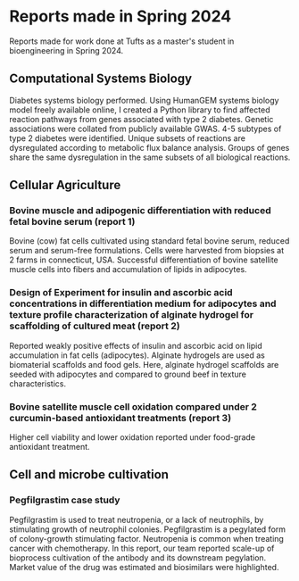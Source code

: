 # Reports made in Spring 2024
Reports made for work done at Tufts as a master's student in bioengineering in Spring 2024.

## Computational Systems Biology
Diabetes systems biology performed. Using HumanGEM systems biology model freely available online, I created a Python library to find affected reaction pathways from genes associated with type 2 diabetes. Genetic associations were collated from publicly available GWAS. 4-5 subtypes of type 2 diabetes were identified. Unique subsets of reactions are dysregulated according to metabolic flux balance analysis. Groups of genes share the same dysregulation in the same subsets of all biological reactions.

## Cellular Agriculture
### Bovine muscle and adipogenic differentiation with reduced fetal bovine serum (report 1)
Bovine (cow) fat cells cultivated using standard fetal bovine serum, reduced serum and serum-free formulations. Cells were harvested from biopsies at 2 farms in connecticut, USA. Successful differentiation of bovine satellite muscle cells into fibers and accumulation of lipids in adipocytes.

### Design of Experiment for insulin and ascorbic acid concentrations in differentiation medium for adipocytes and texture profile characterization of alginate hydrogel for scaffolding of cultured meat (report 2)
Reported weakly positive effects of insulin and ascorbic acid on lipid accumulation in fat cells (adipocytes). Alginate hydrogels are used as biomaterial scaffolds and food gels. Here, alginate hydrogel scaffolds are seeded with adipocytes and compared to ground beef in texture characteristics.

### Bovine satellite muscle cell oxidation compared under 2 curcumin-based antioxidant treatments (report 3)
Higher cell viability and lower oxidation reported under food-grade antioxidant treatment.

## Cell and microbe cultivation
### Pegfilgrastim case study
Pegfilgrastim is used to treat neutropenia, or a lack of neutrophils, by stimulating growth of neutrophil colonies. Pegfilgrastim is a pegylated form of colony-growth stimulating factor. Neutropenia is common when treating cancer with chemotherapy. In this report, our team reported scale-up of bioprocess cultivation of the antibody and its downstream pegylation. Market value of the drug was estimated and biosimilars were highlighted.
